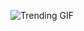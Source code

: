 ![Trending GIF](https://media0.giphy.com/media/v1.Y2lkPThiYjIxNzcydGxiMTd6bnRqMDB3dTZyNXQ5aTMxanl0d3h0dXVtdXhyNGR0Y29mcyZlcD12MV9naWZzX3NlYXJjaCZjdD1n/NHUONhmbo448/giphy.gif)
